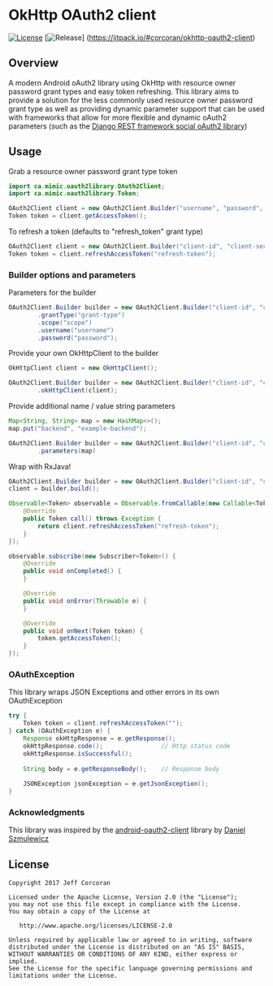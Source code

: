 # OkHttp OAuth2 client
[![License](https://img.shields.io/badge/License-Apache%202.0-yellow.svg)](https://opensource.org/licenses/Apache-2.0)
[![Release](https://jitpack.io/v/corcoran/okhttp-oauth2-client.svg)] (https://jitpack.io/#corcoran/okhttp-oauth2-client)

## Overview

A modern Android oAuth2 library using OkHttp with resource owner password grant types and easy token refreshing.
This library aims to provide a solution for the less commonly used resource owner password grant type as well as providing dynamic parameter support that can be used with frameworks that allow for more flexible and dynamic oAuth2 parameters (such as the [Django REST framework social oAuth2 library](https://github.com/PhilipGarnero/django-rest-framework-social-oauth2))

## Usage

Grab a resource owner password grant type token

```java
import ca.mimic.oauth2library.OAuth2Client;
import ca.mimic.oauth2library.Token;

OAuth2Client client = new OAuth2Client.Builder("username", "password", "client-id", "client-secret", "site").build();
Token token = client.getAccessToken();

```

To refresh a token (defaults to "refresh_token" grant type)

```java
OAuth2Client client = new OAuth2Client.Builder("client-id", "client-secret", "site").build();
Token token = client.refreshAccessToken("refresh-token");
```

### Builder options and parameters

Parameters for the builder

```java
OAuth2Client.Builder builder = new OAuth2Client.Builder("client-id", "client-secret", "site")
        .grantType("grant-type")
        .scope("scope")
        .username("username")
        .password("password");
```

Provide your own OkHttpClient to the builder

```java
OkHttpClient client = new OkHttpClient();

OAuth2Client.Builder builder = new OAuth2Client.Builder("client-id", "client-secret", "site")
        .okHttpClient(client);
```

Provide additional name / value string parameters

```java
Map<String, String> map = new HashMap<>();
map.put("backend", "example-backend");

OAuth2Client.Builder builder = new OAuth2Client.Builder("client-id", "client-secret", "site")
        .parameters(map)
```

Wrap with RxJava!

```java
OAuth2Client.Builder builder = new OAuth2Client.Builder("client-id", "client-secret", "http://localhost:8000/auth/token");
client = builder.build();

Observable<Token> observable = Observable.fromCallable(new Callable<Token>() {
    @Override
    public Token call() throws Exception {
        return client.refreshAccessToken("refresh-token");
    }
});

observable.subscribe(new Subscriber<Token>() {
    @Override
    public void onCompleted() {
    }

    @Override
    public void onError(Throwable e) {
    }

    @Override
    public void onNext(Token token) {
        token.getAccessToken();
    }
});
```

### **OAuthException**
This library wraps JSON Exceptions and other errors in its own OAuthException
```java
try {
    Token token = client.refreshAccessToken("");
} catch (OAuthException e) {
    Response okHttpResponse = e.getResponse();
    okHttpResponse.code();                // Http status code
    okHttpResponse.isSuccessful();
    
    String body = e.getResponseBody();    // Response body
    
    JSONException jsonException = e.getJsonException();
}
```

### Acknowledgments

This library was inspired by the [android-oauth2-client](https://github.com/danielsz/android-oauth2-client) library by [Daniel Szmulewicz](https://github.com/danielsz)

## License

```
Copyright 2017 Jeff Corcoran

Licensed under the Apache License, Version 2.0 (the "License");
you may not use this file except in compliance with the License.
You may obtain a copy of the License at

   http://www.apache.org/licenses/LICENSE-2.0

Unless required by applicable law or agreed to in writing, software
distributed under the License is distributed on an "AS IS" BASIS,
WITHOUT WARRANTIES OR CONDITIONS OF ANY KIND, either express or implied.
See the License for the specific language governing permissions and
limitations under the License.
```

